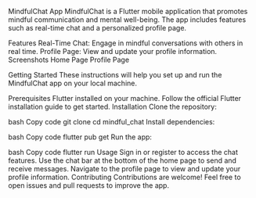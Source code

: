 MindfulChat App
MindfulChat is a Flutter mobile application that promotes mindful communication 
and mental well-being. The app includes features such as real-time chat and a 
personalized profile page.

Features
Real-Time Chat: Engage in mindful conversations with others in real time.
Profile Page: View and update your profile information.
Screenshots
Home Page
Profile Page

Getting Started
These instructions will help you set up and run the MindfulChat app on your local machine.

Prerequisites
Flutter installed on your machine. Follow the official Flutter installation guide to get started.
Installation
Clone the repository:

bash
Copy code
git clone 
cd mindful_chat
Install dependencies:

bash
Copy code
flutter pub get
Run the app:

bash
Copy code
flutter run
Usage
Sign in or register to access the chat features.
Use the chat bar at the bottom of the home page to send and receive messages.
Navigate to the profile page to view and update your profile information.
Contributing
Contributions are welcome! Feel free to open issues and pull requests to improve the app.
